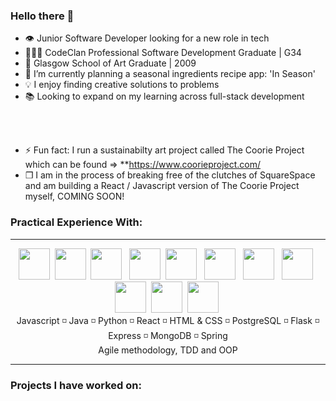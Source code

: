 ### Hello there 👋
- 👁️ Junior Software Developer looking for a new role in tech
- 👨🏻‍🎓 CodeClan Professional Software Development Graduate | G34
- 🎨 Glasgow School of Art Graduate | 2009
- 🥬 I’m currently planning a seasonal ingredients recipe app: 'In Season'
- 💡 I enjoy finding creative solutions to problems
- 📚 Looking to expand on my learning across full-stack development

<br/>
<br/>

- ⚡ Fun fact: I run a sustainabilty art project called The Coorie Project which can be found => **https://www.coorieproject.com/
- ❒ I am in the process of breaking free of the clutches of SquareSpace and am building a React / Javascript version of The Coorie Project myself, COMING SOON!

###  Practical Experience With:
<hr></hr>
<div align="center">
<span>
    <img src="https://cdn.jsdelivr.net/gh/devicons/devicon/icons/javascript/javascript-original.svg" height=50px/>&nbsp;
    <img src="https://cdn.jsdelivr.net/gh/devicons/devicon/icons/java/java-original-wordmark.svg" height=50px/>&nbsp;
    <img src="https://cdn.jsdelivr.net/gh/devicons/devicon/icons/python/python-original-wordmark.svg" height=50px/> &nbsp;
    <img src="https://cdn.jsdelivr.net/gh/devicons/devicon/icons/react/react-original-wordmark.svg" height=50px/>&nbsp;
    <img src="https://cdn.jsdelivr.net/gh/devicons/devicon/icons/html5/html5-original-wordmark.svg" height=50px /> &nbsp;
  <img src="https://cdn.jsdelivr.net/gh/devicons/devicon/icons/css3/css3-original-wordmark.svg" height=50px/> &nbsp;
  <img src="https://cdn.jsdelivr.net/gh/devicons/devicon/icons/postgresql/postgresql-original-wordmark.svg" height=50px/> &nbsp;
  <img src="https://cdn.jsdelivr.net/gh/devicons/devicon/icons/flask/flask-original-wordmark.svg" height=50px/> &nbsp;
  <img src="https://cdn.jsdelivr.net/gh/devicons/devicon/icons/express/express-original-wordmark.svg" height=50px/>&nbsp;
  <img src="https://cdn.jsdelivr.net/gh/devicons/devicon/icons/mongodb/mongodb-original-wordmark.svg" height=50px/>&nbsp;
  <img src="https://cdn.jsdelivr.net/gh/devicons/devicon/icons/spring/spring-original-wordmark.svg" height=50px/>&nbsp;
    <br/>
Javascript ◽️ Java ◽️ Python ◽️ React ◽️ HTML & CSS ◽️ PostgreSQL ◽️ Flask ◽️ Express ◽️ MongoDB ◽️ Spring 
<br/>
Agile methodology, TDD and OOP
</span>
  </div>
<hr></hr>



###  Projects I have worked on:




